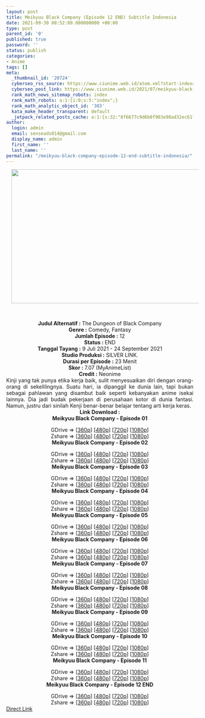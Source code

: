 ```yaml
---
layout: post
title: Meikyuu Black Company (Episode 12 END) Subtitle Indonesia
date: 2021-09-30 08:52:09.000000000 +00:00
type: post
parent_id: '0'
published: true
password: ''
status: publish
categories:
- Anime
tags: []
meta:
  _thumbnail_id: '20724'
  cyberseo_rss_source: https://www.ciunime.web.id/atom.xml?start-index=151&max-results=150
  cyberseo_post_link: https://www.ciunime.web.id/2021/07/meikyuu-black-company-subtitle-indonesia.html
  rank_math_news_sitemap_robots: index
  rank_math_robots: a:1:{i:0;s:5:"index";}
  rank_math_analytic_object_id: '303'
  kata_make_header_transparent: default
  _jetpack_related_posts_cache: a:1:{s:32:"8f6677c9d6b0f903e98ad32ec61f8deb";a:2:{s:7:"expires";i:1662888416;s:7:"payload";a:0:{}}}
author:
  login: admin
  email: senseads014@gmail.com
  display_name: admin
  first_name: ''
  last_name: ''
permalink: "/meikyuu-black-company-episode-12-end-subtitle-indonesia/"
---
```

<div>
<div class="separator" style="clear: both; text-align: center;"><a href="https://1.bp.blogspot.com/-AlM5Qf4CIRY/YOrrQ378UlI/AAAAAAAAe0I/ngZ129AJZqEET0f8tWKJuEv6vCJKbZYyACLcBGAsYHQ/s1280/Meikyuu%2BBlack%2BCompany.jpg" style="margin-left: 1em; margin-right: 1em;"><img border="0" data-original-height="720" data-original-width="1280" height="360" src="{{ site.baseurl }}/assets/2021/09/Meikyuu%2BBlack%2BCompany.jpg" width="640" /></a></div>
<p><b><br /></b></div>
<div style="text-align: center;"><b style="font-weight: bold;">Judul</b><b style="font-weight: bold;"><b> Alternatif</b> :</b> The Dungeon of Black Company</div>
<div style="text-align: center;"><b><b>Genre :</b></b> Comedy, Fantasy</div>
<div style="text-align: center;"><b>Jumlah Episode :</b> 12<br /><b>Status : </b>END<br /><b>Tanggal Tayang :</b> 9 Juli 2021&nbsp;- 24 September 2021<br /><b>Studio Produksi :</b> SILVER LINK.<br /><b>Durasi per Episode :</b> 23 Menit</div>
<div style="text-align: center;"><b>Skor :</b> 7.07 (MyAnimeList)<br /><b>Credit :</b> Neonime</div>
<div style="text-align: center;"></div>
<div style="text-align: justify;">Kinji yang tak punya etika kerja baik, sulit menyesuaikan diri dengan orang-orang di sekelilingnya. Suatu hari, ia dipanggil ke dunia lain, tapi bukan sebagai pahlawan yang disambut baik seperti kebanyakan anime isekai lainnya. Dia jadi budak pekerjaan di perusahaan kotor di dunia fantasi. Namun, justru dari sinilah Kenji benar-benar belajar tentang arti kerja keras.</div>
<div style="text-align: justify;"></div>
<div style="text-align: justify;"></div>
<div style="text-align: center;"><b>Link Download :</b></div>
<div style="text-align: center;"><b>Meikyuu Black Company - Episode 01</b></p>
<div style="text-align: center;">GDrive =&gt; [<a href="https://acefile.co/f/49474001/mbc-01-360p-samehadaku-to-mp4" target="_blank" rel="noopener">360p</a>] [<a href="https://acefile.co/f/49481407/neonime_mbc-01-480p-zip" target="_blank" rel="noopener">480p</a>] [<a href="https://acefile.co/f/49481411/neonime_mbc-01-720p-zip" target="_blank" rel="noopener">720p</a>] [<a href="https://acefile.co/f/49481733/neonime_mbc-01-1080p-zip" target="_blank" rel="noopener">1080p</a>]<br />Zshare =&gt; [<a href="https://www101.zippyshare.com/v/n3hY1kU1/file.html" target="_blank" rel="noopener">360p</a>] [<a href="https://www55.zippyshare.com/v/XFh1Oxlr/file.html" target="_blank" rel="noopener">480p</a>] [<a href="https://www66.zippyshare.com/v/ctRxhvAh/file.html" target="_blank" rel="noopener">720p</a>] [<a href="https://www26.zippyshare.com/v/1Y80sN7c/file.html" target="_blank" rel="noopener">1080p</a>] </div>
<div style="text-align: center;"><b>Meikyuu Black Company - Episode 02</b></p>
<div>GDrive =&gt; [<a href="https://mir.cr/1VC3NEK0" target="_blank" rel="noopener">360p</a>] [<a href="https://acefile.co/f/50073208/neonime_mbc-02-480p-zip" target="_blank" rel="noopener">480p</a>] [<a href="https://acefile.co/f/50073343/neonime_mbc-02-720p-zip" target="_blank" rel="noopener">720p</a>] [<a href="https://acefile.co/f/50073769/neonime_mbc-02-1080p-zip" target="_blank" rel="noopener">1080p</a>]<br />Zshare =&gt; [<a href="https://www34.zippyshare.com/v/mYM5mhNq/file.html" target="_blank" rel="noopener">360p</a>] [<a href="https://www32.zippyshare.com/v/Njya35hJ/file.html" target="_blank" rel="noopener">480p</a>] [<a href="https://www57.zippyshare.com/v/KoDEyoKR/file.html" target="_blank" rel="noopener">720p</a>] [<a href="https://www65.zippyshare.com/v/B45NlXj9/file.html" target="_blank" rel="noopener">1080p</a>]</div>
<div><b>Meikyuu Black Company - Episode 03</b></p>
<div>GDrive =&gt; [<a href="https://acefile.co/f/50676277/mbc-03-360p-samehadaku-to-mp4" target="_blank" rel="noopener">360p</a>] [<a href="https://acefile.co/f/50678690/neonime_mbc-03-480p-zip" target="_blank" rel="noopener">480p</a>] [<a href="https://acefile.co/f/50678844/neonime_mbc-03-720p-zip" target="_blank" rel="noopener">720p</a>] [<a href="https://acefile.co/f/50679186/neonime_mbc-03-1080p-zip" target="_blank" rel="noopener">1080p</a>]<br />Zshare =&gt; [<a href="https://www62.zippyshare.com/v/JGCjIFXu/file.html" target="_blank" rel="noopener">360p</a>] [<a href="https://www65.zippyshare.com/v/X5P2DdEL/file.html" target="_blank" rel="noopener">480p</a>] [<a href="https://www71.zippyshare.com/v/gv38Selo/file.html" target="_blank" rel="noopener">720p</a>] [<a href="https://www104.zippyshare.com/v/tGCCWuwX/file.html" target="_blank" rel="noopener">1080p</a>]</div>
</div>
<div><b>Meikyuu Black Company - Episode 04</b></p>
<div>GDrive =&gt; [<a href="https://acefile.co/f/51256935/mbc-04-360p-samehadaku-sbs-mp4" target="_blank" rel="noopener">360p</a>] [<a href="https://acefile.co/f/51257224/neonime_mbc-04-480p-zip" target="_blank" rel="noopener">480p</a>] [<a href="https://acefile.co/f/51257990/neonime_mbc-04-720p-zip" target="_blank" rel="noopener">720p</a>] [<a href="https://www110.zippyshare.com/v/NrqwPXgp/file.html" target="_blank" rel="noopener">1080p</a>]<br />Zshare =&gt; [<a href="https://www32.zippyshare.com/v/eCp278h8/file.html" target="_blank" rel="noopener">360p</a>] [<a href="https://www27.zippyshare.com/v/Yb6hgkNY/file.html" target="_blank" rel="noopener">480p</a>] [<a href="https://www47.zippyshare.com/v/YZDHsBbV/file.html" target="_blank" rel="noopener">720p</a>] [<a href="https://www110.zippyshare.com/v/NrqwPXgp/file.html" target="_blank" rel="noopener">1080p</a>]</div>
</div>
<div><b>Meikyuu Black Company - Episode 05</b></p>
<div>GDrive =&gt; [<a href="https://mir.cr/ZJXZ9WQN" target="_blank" rel="noopener">360p</a>] [<a href="https://acefile.co/f/51845113/neonime_mbc-05-480p-zip" target="_blank" rel="noopener">480p</a>] [<a href="https://acefile.co/f/51845604/neonime_mbc-05-720p-zip" target="_blank" rel="noopener">720p</a>] [<a href="https://acefile.co/f/51846561/neonime_mbc-05-1080p-zip" target="_blank" rel="noopener">1080p</a>]<br />Zshare =&gt; [<a href="https://www112.zippyshare.com/v/RY45jgDg/file.html" target="_blank" rel="noopener">360p</a>] [<a href="https://www114.zippyshare.com/v/RbxFEfYG/file.html" target="_blank" rel="noopener">480p</a>] [<a href="https://www24.zippyshare.com/v/PeaIrCtV/file.html" target="_blank" rel="noopener">720p</a>] [<a href="https://www47.zippyshare.com/v/ULnDhKv8/file.html" target="_blank" rel="noopener">1080p</a>]</div>
</div>
<div><b>Meikyuu Black Company - Episode 06</b></p>
<div>GDrive =&gt; [<a href="https://acefile.co/f/52425176/mbc-06-360p-samehadaku-sbs-mp4" target="_blank" rel="noopener">360p</a>] [<a href="https://acefile.co/f/52431352/neonime_mbc-06-480p-zip" target="_blank" rel="noopener">480p</a>] [<a href="https://acefile.co/f/52431587/neonime_mbc-06-720p-zip" target="_blank" rel="noopener">720p</a>] [<a href="https://acefile.co/f/52431931/neonime_mbc-06-1080p-zip" target="_blank" rel="noopener">1080p</a>]<br />Zshare =&gt; [<a href="https://www56.zippyshare.com/v/M91iXAYy/file.html" target="_blank" rel="noopener">360p</a>] [<a href="https://www103.zippyshare.com/v/tzE9MyPI/file.html" target="_blank" rel="noopener">480p</a>] [<a href="https://www104.zippyshare.com/v/er0bB07a/file.html" target="_blank" rel="noopener">720p</a>] [<a href="https://www32.zippyshare.com/v/cve84HwO/file.html" target="_blank" rel="noopener">1080p</a>]</div>
</div>
<div><b>Meikyuu Black Company - Episode 07</b></p>
<div>GDrive =&gt; [<a href="https://acefile.co/f/53006498/mbc-07-360p-samehadaku-sbs-mp4" target="_blank" rel="noopener">360p</a>] [<a href="https://acefile.co/f/53016361/neonime_mbc-07-480p-zip" target="_blank" rel="noopener">480p</a>] [<a href="https://acefile.co/f/53016407/neonime_mbc-07-720p-zip" target="_blank" rel="noopener">720p</a>] [<a href="https://acefile.co/f/53016710/neonime_mbc-07-1080p-zip" target="_blank" rel="noopener">1080p</a>]<br />Zshare =&gt; [<a href="https://www85.zippyshare.com/v/B7oeuipn/file.html" target="_blank" rel="noopener">360p</a>] [<a href="https://www34.zippyshare.com/v/UjgRIFwk/file.html" target="_blank" rel="noopener">480p</a>] [<a href="https://www61.zippyshare.com/v/CkRpSmVS/file.html" target="_blank" rel="noopener">720p</a>] [<a href="https://www9.zippyshare.com/v/4Rf0hudG/file.html" target="_blank" rel="noopener">1080p</a>]</div>
</div>
<div><b>Meikyuu Black Company - Episode 08</b></p>
<div>GDrive =&gt; [<a href="https://acefile.co/f/53552057/mbc-08-360p-samehadaku-care-mp4" target="_blank" rel="noopener">360p</a>] [<a href="https://acefile.co/f/53553761/neonime_mbc_08-480p-zip" target="_blank" rel="noopener">480p</a>] [<a href="https://acefile.co/f/53553946/neonime_mbc_08-720p-zip" target="_blank" rel="noopener">720p</a>] [<a href="https://acefile.co/f/53554289/neonime_mbc_08-1080p-zip" target="_blank" rel="noopener">1080p</a>]<br />Zshare =&gt; [<a href="https://www76.zippyshare.com/v/LeuvFBvE/file.html" target="_blank" rel="noopener">360p</a>] [<a href="https://www72.zippyshare.com/v/l0eQRmsa/file.html" target="_blank" rel="noopener">480p</a>] [<a href="https://www32.zippyshare.com/v/2Qrh0Oue/file.html" target="_blank" rel="noopener">720p</a>] [<a href="https://www61.zippyshare.com/v/Tgso7OL7/file.html" target="_blank" rel="noopener">1080p</a>]</div>
</div>
<div><b>Meikyuu Black Company - Episode 09</b></p>
<div>GDrive =&gt; [<a href="https://acefile.co/f/54088319/mbc-09-360p-samehadaku-care-mp4" target="_blank" rel="noopener">360p</a>] [<a href="https://acefile.co/f/54088325/mbc-09-480p-samehadaku-care-mp4" target="_blank" rel="noopener">480p</a>] [<a href="https://acefile.co/f/54089127/mbc-09-mp4hd-samehadaku-care-mp4" target="_blank" rel="noopener">720p</a>] [<a href="https://mir.cr/1XOVVRYO" target="_blank" rel="noopener">1080p</a>]<br />Zshare =&gt; [<a href="https://www44.zippyshare.com/v/ZP8Gn2w9/file.html" target="_blank" rel="noopener">360p</a>] [<a href="https://www7.zippyshare.com/v/Dpw6hQ80/file.html" target="_blank" rel="noopener">480p</a>] [<a href="https://www5.zippyshare.com/v/26ppjTRY/file.html" target="_blank" rel="noopener">720p</a>] [<a href="https://www1.zippyshare.com/v/0AW0Bzvu/file.html" target="_blank" rel="noopener">1080p</a>]</div>
</div>
<div><b>Meikyuu Black Company - Episode 10</b></p>
<div>GDrive =&gt; [<a href="http://www.solidfiles.com/v/VKzKDzkaa6PW7" target="_blank" rel="noopener">360p</a>] [<a href="https://acefile.co/f/54638437/neonime_mbc-10-480p-zip" target="_blank" rel="noopener">480p</a>] [<a href="https://acefile.co/f/54638618/neonime_mbc-10-720p-zip" target="_blank" rel="noopener">720p</a>] [<a href="https://acefile.co/f/54638946/neonime_mbc-10-1080p-zip" target="_blank" rel="noopener">1080p</a>]<br />Zshare =&gt; [<a href="https://www59.zippyshare.com/v/ysTFCOa4/file.html" target="_blank" rel="noopener">360p</a>] [<a href="https://www23.zippyshare.com/v/A8IySUtL/file.html" target="_blank" rel="noopener">480p</a>] [<a href="https://www112.zippyshare.com/v/OQsPSYX9/file.html" target="_blank" rel="noopener">720p</a>] [<a href="https://www52.zippyshare.com/v/ywr6vvkQ/file.html" target="_blank" rel="noopener">1080p</a>]</div>
</div>
<div><b>Meikyuu Black Company - Episode 11</b></p>
<div>GDrive =&gt; [<a href="https://acefile.co/f/55194163/mbc-11-360p-samehadaku-care-mp4" target="_blank" rel="noopener">360p</a>] [<a href="https://acefile.co/f/55208323/neonime_mbc-11-480p-zip" target="_blank" rel="noopener">480p</a>] [<a href="https://acefile.co/f/55208332/neonime_mbc-11-720p-zip" target="_blank" rel="noopener">720p</a>] [<a href="https://acefile.co/f/55208334/neonime_mbc-11-1080p-zip" target="_blank" rel="noopener">1080p</a>]<br />Zshare =&gt; [<a href="https://www115.zippyshare.com/v/IBnjYaXP/file.html" target="_blank" rel="noopener">360p</a>] [<a href="https://www70.zippyshare.com/v/nVyRJ674/file.html" target="_blank" rel="noopener">480p</a>] [<a href="https://www82.zippyshare.com/v/tJVANr8g/file.html" target="_blank" rel="noopener">720p</a>] [<a href="https://www68.zippyshare.com/v/GOsRe4ft/file.html" target="_blank" rel="noopener">1080p</a>]</div>
</div>
<div><b>Meikyuu Black Company - Episode 12 END</b></p>
<div>GDrive =&gt; [<a href="https://acefile.co/f/55841403/mbc-12-end-360p-samehadaku-care-mp4" target="_blank" rel="noopener">360p</a>] [<a href="https://acefile.co/f/55855486/neonime_mbc-12-end-480p-zip" target="_blank" rel="noopener">480p</a>] [<a href="https://acefile.co/f/55855490/neonime_mbc-12-end-720p-zip" target="_blank" rel="noopener">720p</a>] [<a href="https://acefile.co/f/55855494/neonime_mbc-12-end-1080p-zip" target="_blank" rel="noopener">1080p</a>]<br />Zshare =&gt; [<a href="https://www59.zippyshare.com/v/8fogQDW9/file.html" target="_blank" rel="noopener">360p</a>] [<a href="https://www118.zippyshare.com/v/6wufVECT/file.html" target="_blank" rel="noopener">480p</a>] [<a href="https://www5.zippyshare.com/v/As1c87JW/file.html" target="_blank" rel="noopener">720p</a>] [<a href="https://www3.zippyshare.com/v/Q2nDvJUO/file.html" target="_blank" rel="noopener">1080p</a>]</div>
</div>
</div>
</div>
<link rel="stylesheet" href="https://cdnjs.cloudflare.com/ajax/libs/font-awesome/4.7.0/css/font-awesome.min.css" />
<div class="divbtn"> <a href="https://handymansurrender.com/fihup8buzv?key=94550f7ce39444073321dde3b8782f97" class="btn"><i class="fa fa-download"></i> Direct Link</a> </div>
